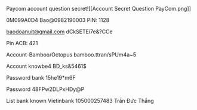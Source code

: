 Paycom account question secret![[Account Secret Question PayCom.png]]

0M099A0D4
Bao@0982190003
PIN: 1128


baodoanuit@gmail.com
dCkSETEi7e&?CCe

Pin ACB: 421

Account-Bamboo/Octopus
bamboo.ttran/sPUm4a~5

Account knowbe4
BD_ks&5461$

Password bank
15he19*m6F

Password
48FPw2DLPxHDy@P

List bank known
Vietinbank 105000257483 Trần Đức Thắng